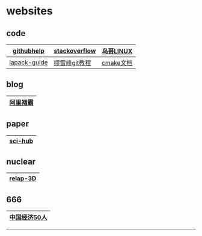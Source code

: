 # websites
## code
|[githubhelp][githubhelp]|[stackoverflow][stackflow]|[鸟哥LINUX][鸟哥]
|---|---|---
|[lapack-guide][lapack-guide]|[缪雪峰git教程][缪雪峰git教程]|[cmake文档][cmake文档]
## blog
|[阿里褚霸][阿里褚霸]
|---
## paper
|[sci-hub][sci-hub]
|---
## nuclear
|[relap-3D][relap-3D]
|---
## 666
|[中国经济50人][经济50人论坛]
|---
______
[githubhelp]:https://help.github.com/articles/error-repository-not-found/
[stackflow]:https://stackoverflow.com/
[阿里褚霸]:http://blog.yufeng.info/
[鸟哥]:http://linux.vbird.org/linux_basic/0157installcentos7.php
[sci-hub]:sci-hub.la
[lapack-guide]:http://www.netlib.org/lapack/lug/index.html#opennewwindow
[缪雪峰git教程]:https://www.liaoxuefeng.com/wiki/0013739516305929606dd18361248578c67b8067c8c017b000/0013744142037508cf42e51debf49668810645e02887691000
[cmake文档]:https://cmake.org/cmake/help/v3.3/command/add_executable.html
[relap-3D]:https://relap53d.inl.gov/SitePages/Training.aspx
[经济50人论坛]:http://www.50forum.org.cn/
